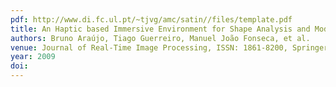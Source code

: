 ```yaml
---
pdf: http://www.di.fc.ul.pt/~tjvg/amc/satin//files/template.pdf
title: An Haptic based Immersive Environment for Shape Analysis and Modeling
authors: Bruno Araújo, Tiago Guerreiro, Manuel João Fonseca, et al.
venue: Journal of Real-Time Image Processing, ISSN: 1861-8200, Springer. Special Issue on Improving Display and Rendering Technology for Virtual Environments. Eds. João António Madeiras Pereira and Pedro Santos, October, 2009
year: 2009
doi: 
---
```


